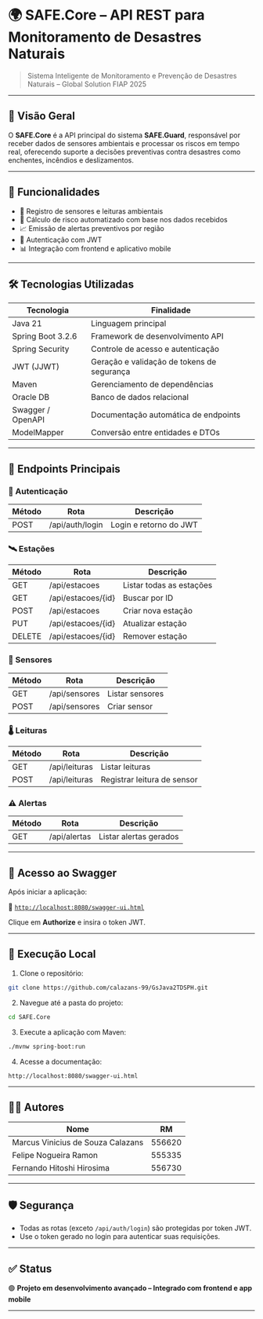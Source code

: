 
# 🌍 SAFE.Core – API REST para Monitoramento de Desastres Naturais

> Sistema Inteligente de Monitoramento e Prevenção de Desastres Naturais – Global Solution FIAP 2025

---

## 🚀 Visão Geral

O **SAFE.Core** é a API principal do sistema **SAFE.Guard**, responsável por receber dados de sensores ambientais e processar os riscos em tempo real, oferecendo suporte a decisões preventivas contra desastres como enchentes, incêndios e deslizamentos.

---

## 🧠 Funcionalidades

- 📡 Registro de sensores e leituras ambientais
- 🚨 Cálculo de risco automatizado com base nos dados recebidos
- 📈 Emissão de alertas preventivos por região
- 🔐 Autenticação com JWT
- 📊 Integração com frontend e aplicativo mobile

---

## 🛠️ Tecnologias Utilizadas

| Tecnologia         | Finalidade                                 |
|--------------------|---------------------------------------------|
| Java 21            | Linguagem principal                         |
| Spring Boot 3.2.6  | Framework de desenvolvimento API            |
| Spring Security    | Controle de acesso e autenticação           |
| JWT (JJWT)         | Geração e validação de tokens de segurança  |
| Maven              | Gerenciamento de dependências               |
| Oracle DB          | Banco de dados relacional                   |
| Swagger / OpenAPI  | Documentação automática de endpoints        |
| ModelMapper        | Conversão entre entidades e DTOs            |

---

## 📑 Endpoints Principais

### 🔐 Autenticação
| Método | Rota             | Descrição              |
|--------|------------------|------------------------|
| POST   | /api/auth/login  | Login e retorno do JWT |

### 🛰️ Estações
| Método | Rota               | Descrição                      |
|--------|--------------------|--------------------------------|
| GET    | /api/estacoes      | Listar todas as estações       |
| GET    | /api/estacoes/{id} | Buscar por ID                  |
| POST   | /api/estacoes      | Criar nova estação             |
| PUT    | /api/estacoes/{id} | Atualizar estação              |
| DELETE | /api/estacoes/{id} | Remover estação                |

### 🔧 Sensores
| Método | Rota             | Descrição               |
|--------|------------------|-------------------------|
| GET    | /api/sensores    | Listar sensores         |
| POST   | /api/sensores    | Criar sensor            |

### 🌡️ Leituras
| Método | Rota             | Descrição                       |
|--------|------------------|---------------------------------|
| GET    | /api/leituras    | Listar leituras                 |
| POST   | /api/leituras    | Registrar leitura de sensor     |

### ⚠️ Alertas
| Método | Rota             | Descrição                     |
|--------|------------------|-------------------------------|
| GET    | /api/alertas     | Listar alertas gerados        |

---

## 🔐 Acesso ao Swagger

Após iniciar a aplicação:

📎 [`http://localhost:8080/swagger-ui.html`](http://localhost:8080/swagger-ui.html)

Clique em **Authorize** e insira o token JWT.

---

## 🧪 Execução Local

1. Clone o repositório:
```bash
git clone https://github.com/calazans-99/GsJava2TDSPH.git
```

2. Navegue até a pasta do projeto:
```bash
cd SAFE.Core
```

3. Execute a aplicação com Maven:
```bash
./mvnw spring-boot:run
```

4. Acesse a documentação:
```
http://localhost:8080/swagger-ui.html
```

---

## 👨‍💻 Autores

| Nome                            | RM      |
|---------------------------------|---------|
| Marcus Vinicius de Souza Calazans | 556620 |
| Felipe Nogueira Ramon            | 555335 |
| Fernando Hitoshi Hirosima        | 556730 |

---

## 🛡️ Segurança

- Todas as rotas (exceto `/api/auth/login`) são protegidas por token JWT.
- Use o token gerado no login para autenticar suas requisições.

---

## ✅ Status

🟢 **Projeto em desenvolvimento avançado – Integrado com frontend e app mobile**

---

